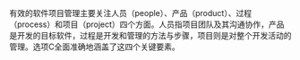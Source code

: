 有效的软件项目管理主要关注人员（people）、产品（product）、过程（process）和项目（project）四个方面。人员指项目团队及其沟通协作，产品是开发的目标软件，过程是开发和管理的方法与步骤，项目则是对整个开发活动的管理。选项C全面准确地涵盖了这四个关键要素。